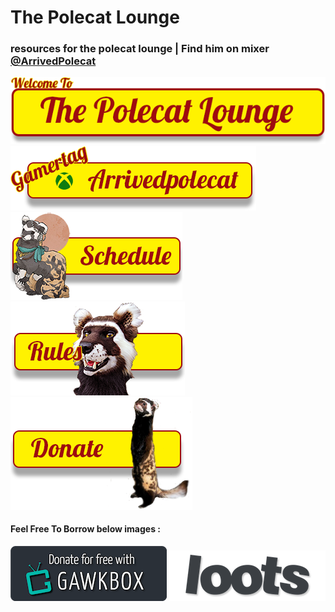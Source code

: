 # The Polecat Lounge
### resources for the polecat lounge | Find him on mixer [@ArrivedPolecat](https://mixer.com/ArrivedPolecat)

<img src="welcome.png">
<img src="gamertag.png">
<img src="schedule_button_left.png">
<img src="rules_center.png">
<img src="donate.png">


#### Feel Free To Borrow below images :
<img src="GawkBox.png">
<img src="loots.png">
